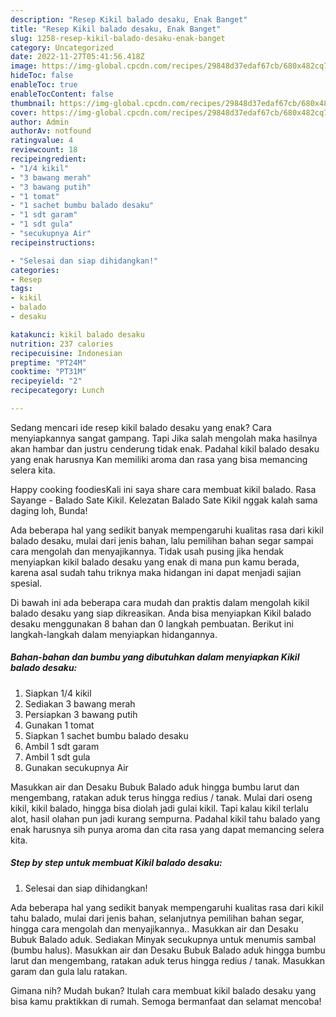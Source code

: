 ```yaml
---
description: "Resep Kikil balado desaku, Enak Banget"
title: "Resep Kikil balado desaku, Enak Banget"
slug: 1258-resep-kikil-balado-desaku-enak-banget
category: Uncategorized
date: 2022-11-27T05:41:56.418Z
image: https://img-global.cpcdn.com/recipes/29848d37edaf67cb/680x482cq70/kikil-balado-desaku-foto-resep-utama.jpg
hideToc: false
enableToc: true
enableTocContent: false
thumbnail: https://img-global.cpcdn.com/recipes/29848d37edaf67cb/680x482cq70/kikil-balado-desaku-foto-resep-utama.jpg
cover: https://img-global.cpcdn.com/recipes/29848d37edaf67cb/680x482cq70/kikil-balado-desaku-foto-resep-utama.jpg
author: Admin
authorAv: notfound
ratingvalue: 4
reviewcount: 18
recipeingredient:
- "1/4 kikil"
- "3 bawang merah"
- "3 bawang putih"
- "1 tomat"
- "1 sachet bumbu balado desaku"
- "1 sdt garam"
- "1 sdt gula"
- "secukupnya Air"
recipeinstructions:

- "Selesai dan siap dihidangkan!"
categories:
- Resep
tags:
- kikil
- balado
- desaku

katakunci: kikil balado desaku 
nutrition: 237 calories
recipecuisine: Indonesian
preptime: "PT24M"
cooktime: "PT31M"
recipeyield: "2"
recipecategory: Lunch

---
```



Sedang mencari ide resep kikil balado desaku yang enak? Cara menyiapkannya sangat gampang. Tapi Jika salah mengolah maka hasilnya akan hambar dan justru cenderung tidak enak. Padahal kikil balado desaku yang enak harusnya Kan memiliki aroma dan rasa yang bisa memancing selera kita.


Happy cooking foodiesKali ini saya share cara membuat kikil balado. Rasa Sayange - Balado Sate Kikil. Kelezatan Balado Sate Kikil nggak kalah sama daging loh, Bunda!

Ada beberapa hal yang sedikit banyak mempengaruhi kualitas rasa dari kikil balado desaku, mulai dari jenis bahan, lalu pemilihan bahan segar sampai cara mengolah dan menyajikannya. Tidak usah pusing jika hendak menyiapkan kikil balado desaku yang enak di mana pun kamu berada, karena asal sudah tahu triknya maka hidangan ini dapat menjadi sajian spesial.


Di bawah ini ada beberapa cara mudah dan praktis dalam mengolah kikil balado desaku yang siap dikreasikan. Anda bisa menyiapkan Kikil balado desaku menggunakan 8 bahan dan 0 langkah pembuatan. Berikut ini langkah-langkah dalam menyiapkan hidangannya.

<!--inarticleads1-->

##### Bahan-bahan dan bumbu yang dibutuhkan dalam menyiapkan Kikil balado desaku:

1. Siapkan 1/4 kikil
1. Sediakan 3 bawang merah
1. Persiapkan 3 bawang putih
1. Gunakan 1 tomat
1. Siapkan 1 sachet bumbu balado desaku
1. Ambil 1 sdt garam
1. Ambil 1 sdt gula
1. Gunakan secukupnya Air


Masukkan air dan Desaku Bubuk Balado aduk hingga bumbu larut dan mengembang, ratakan aduk terus hingga redius / tanak. Mulai dari oseng kikil, kikil balado, hingga bisa diolah jadi gulai kikil. Tapi kalau kikil terlalu alot, hasil olahan pun jadi kurang sempurna. Padahal kikil tahu balado yang enak harusnya sih punya aroma dan cita rasa yang dapat memancing selera kita. 

<!--inarticleads2-->

##### Step by step untuk membuat Kikil balado desaku:


1. Selesai dan siap dihidangkan!

Ada beberapa hal yang sedikit banyak mempengaruhi kualitas rasa dari kikil tahu balado, mulai dari jenis bahan, selanjutnya pemilihan bahan segar, hingga cara mengolah dan menyajikannya.. Masukkan air dan Desaku Bubuk Balado aduk. Sediakan Minyak secukupnya untuk menumis sambal (bumbu halus). Masukkan air dan Desaku Bubuk Balado aduk hingga bumbu larut dan mengembang, ratakan aduk terus hingga redius / tanak. Masukkan garam dan gula lalu ratakan. 

Gimana nih? Mudah bukan? Itulah cara membuat kikil balado desaku yang bisa kamu praktikkan di rumah. Semoga bermanfaat dan selamat mencoba!
